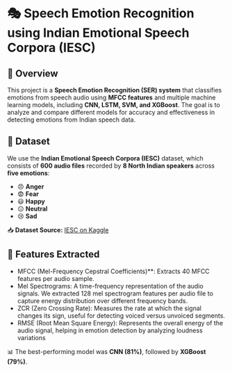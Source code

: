 # 🎭 Speech Emotion Recognition using Indian Emotional Speech Corpora (IESC)  

## 📌 Overview  
This project is a **Speech Emotion Recognition (SER) system** that classifies emotions from speech audio using **MFCC features** and multiple machine learning models, including **CNN, LSTM, SVM, and XGBoost**. The goal is to analyze and compare different models for accuracy and effectiveness in detecting emotions from Indian speech data.  

## 📂 Dataset  
We use the **Indian Emotional Speech Corpora (IESC)** dataset, which consists of **600 audio files** recorded by **8 North Indian speakers** across **five emotions**:  
- 😠 **Anger**  
- 😨 **Fear**  
- 😃 **Happy**  
- 😐 **Neutral**  
- 😢 **Sad**  

📥 **Dataset Source:** [IESC on Kaggle](https://www.kaggle.com/datasets/ybsingh/indian-emotional-speech-corpora-iesc/data)  

## 🚀 Features Extracted  
- MFCC (Mel-Frequency Cepstral Coefficients)**: Extracts 40 MFCC features per audio sample.  
- Mel Spectrograms: A time-frequency representation of the audio signals. We extracted 128 mel spectrogram features per audio file to capture energy distribution over different frequency bands.
- ZCR (Zero Crossing Rate): Measures the rate at which the signal changes its sign, useful for detecting voiced versus unvoiced segments.
- RMSE (Root Mean Square Energy): Represents the overall energy of the audio signal, helping in emotion detection by analyzing loudness variations



📊 The best-performing model was **CNN (81%)**, followed by **XGBoost (79%)**.
